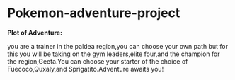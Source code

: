 # Pokemon-adventure-project

**Plot of Adventure:**

you are a trainer in the paldea region,you can choose your own path but for this you will be taking on the gym leaders,elite four,and the champion for the region,Geeta.You can choose your starter of the choice of Fuecoco,Quxaly,and Sprigatito.Adventure awaits you!
